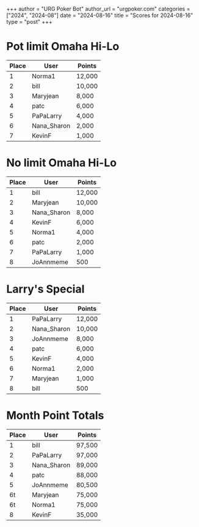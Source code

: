 +++
author = "URG Poker Bot"
author_url = "urgpoker.com"
categories = ["2024", "2024-08"]
date = "2024-08-16"
title = "Scores for 2024-08-16"
type = "post"
+++
# Pot limit Omaha Hi-Lo

| Place | User | Points |
|-------|------|--------|
| 1 | Norma1 | 12,000 |
| 2 | bill | 10,000 |
| 3 | Maryjean | 8,000 |
| 4 | patc | 6,000 |
| 5 | PaPaLarry | 4,000 |
| 6 | Nana_Sharon | 2,000 |
| 7 | KevinF | 1,000 |

# No limit Omaha Hi-Lo

| Place | User | Points |
|-------|------|--------|
| 1 | bill | 12,000 |
| 2 | Maryjean | 10,000 |
| 3 | Nana_Sharon | 8,000 |
| 4 | KevinF | 6,000 |
| 5 | Norma1 | 4,000 |
| 6 | patc | 2,000 |
| 7 | PaPaLarry | 1,000 |
| 8 | JoAnnmeme | 500 |

# Larry's Special

| Place | User | Points |
|-------|------|--------|
| 1 | PaPaLarry | 12,000 |
| 2 | Nana_Sharon | 10,000 |
| 3 | JoAnnmeme | 8,000 |
| 4 | patc | 6,000 |
| 5 | KevinF | 4,000 |
| 6 | Norma1 | 2,000 |
| 7 | Maryjean | 1,000 |
| 8 | bill | 500 |

# Month Point Totals

| Place | User | Points |
|-------|------|--------|
| 1 | bill | 97,500 |
| 2 | PaPaLarry | 97,000 |
| 3 | Nana_Sharon | 89,000 |
| 4 | patc | 88,000 |
| 5 | JoAnnmeme | 80,500 |
| 6t | Maryjean | 75,000 |
| 6t | Norma1 | 75,000 |
| 8 | KevinF | 35,000 |
